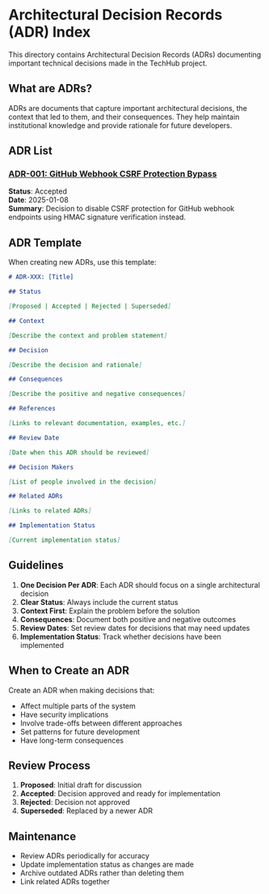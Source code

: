 # Architectural Decision Records (ADR) Index

This directory contains Architectural Decision Records (ADRs) documenting important technical
decisions made in the TechHub project.

## What are ADRs?

ADRs are documents that capture important architectural decisions, the context that led to them, and
their consequences. They help maintain institutional knowledge and provide rationale for future
developers.

## ADR List

### [ADR-001: GitHub Webhook CSRF Protection Bypass](./adr-001-webhook-csrf-bypass.md)

**Status**: Accepted  
**Date**: 2025-01-08  
**Summary**: Decision to disable CSRF protection for GitHub webhook endpoints using HMAC signature
verification instead.

## ADR Template

When creating new ADRs, use this template:

```markdown
# ADR-XXX: [Title]

## Status

[Proposed | Accepted | Rejected | Superseded]

## Context

[Describe the context and problem statement]

## Decision

[Describe the decision and rationale]

## Consequences

[Describe the positive and negative consequences]

## References

[Links to relevant documentation, examples, etc.]

## Review Date

[Date when this ADR should be reviewed]

## Decision Makers

[List of people involved in the decision]

## Related ADRs

[Links to related ADRs]

## Implementation Status

[Current implementation status]
```

## Guidelines

1. **One Decision Per ADR**: Each ADR should focus on a single architectural decision
2. **Clear Status**: Always include the current status
3. **Context First**: Explain the problem before the solution
4. **Consequences**: Document both positive and negative outcomes
5. **Review Dates**: Set review dates for decisions that may need updates
6. **Implementation Status**: Track whether decisions have been implemented

## When to Create an ADR

Create an ADR when making decisions that:

- Affect multiple parts of the system
- Have security implications
- Involve trade-offs between different approaches
- Set patterns for future development
- Have long-term consequences

## Review Process

1. **Proposed**: Initial draft for discussion
2. **Accepted**: Decision approved and ready for implementation
3. **Rejected**: Decision not approved
4. **Superseded**: Replaced by a newer ADR

## Maintenance

- Review ADRs periodically for accuracy
- Update implementation status as changes are made
- Archive outdated ADRs rather than deleting them
- Link related ADRs together
